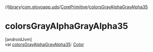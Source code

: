 //[library](../../../index.md)/[com.glovoapp.uds](../index.md)/[CorePrimitive](index.md)/[colorsGrayAlphaGrayAlpha35](colors-gray-alpha-gray-alpha35.md)

# colorsGrayAlphaGrayAlpha35

[androidJvm]\
val [colorsGrayAlphaGrayAlpha35](colors-gray-alpha-gray-alpha35.md): [Color](https://developer.android.com/reference/kotlin/androidx/compose/ui/graphics/Color.html)
